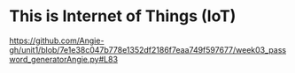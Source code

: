 # This is Internet of Things (IoT) 

https://github.com/Angie-gh/unit1/blob/7e1e38c047b778e1352df2186f7eaa749f597677/week03_password_generatorAngie.py#L83

